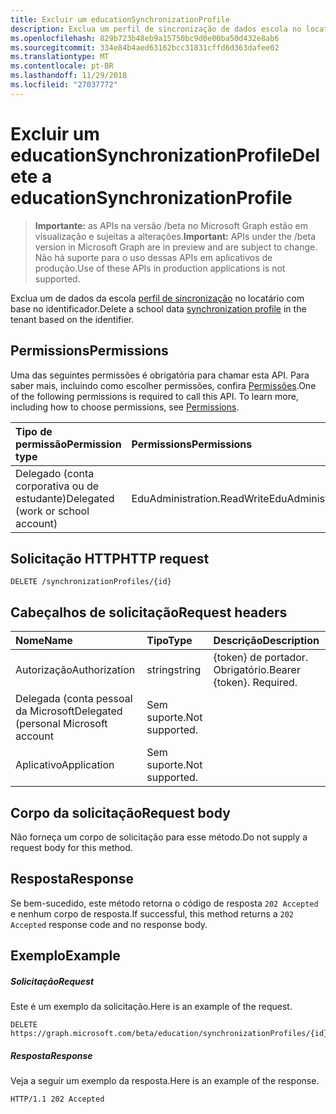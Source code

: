 ```yaml
---
title: Excluir um educationSynchronizationProfile
description: Exclua um perfil de sincronização de dados escola no locatário com base no identificador.
ms.openlocfilehash: 829b723b48eb9a15750bc9d0e00ba50d432e8ab6
ms.sourcegitcommit: 334e84b4aed63162bcc31831cffd6d363dafee02
ms.translationtype: MT
ms.contentlocale: pt-BR
ms.lasthandoff: 11/29/2018
ms.locfileid: "27037772"
---
```

# <a name="delete-a-educationsynchronizationprofile"></a><span data-ttu-id="d1c2a-103">Excluir um educationSynchronizationProfile</span><span class="sxs-lookup"><span data-stu-id="d1c2a-103">Delete a educationSynchronizationProfile</span></span>

> <span data-ttu-id="d1c2a-104">**Importante:** as APIs na versão /beta no Microsoft Graph estão em visualização e sujeitas a alterações.</span><span class="sxs-lookup"><span data-stu-id="d1c2a-104">**Important:** APIs under the /beta version in Microsoft Graph are in preview and are subject to change.</span></span> <span data-ttu-id="d1c2a-105">Não há suporte para o uso dessas APIs em aplicativos de produção.</span><span class="sxs-lookup"><span data-stu-id="d1c2a-105">Use of these APIs in production applications is not supported.</span></span>

<span data-ttu-id="d1c2a-106">Exclua um de dados da escola [perfil de sincronização](../resources/educationsynchronizationprofile.md) no locatário com base no identificador.</span><span class="sxs-lookup"><span data-stu-id="d1c2a-106">Delete a school data [synchronization profile](../resources/educationsynchronizationprofile.md) in the tenant based on the identifier.</span></span>

## <a name="permissions"></a><span data-ttu-id="d1c2a-107">Permissions</span><span class="sxs-lookup"><span data-stu-id="d1c2a-107">Permissions</span></span>
<span data-ttu-id="d1c2a-p102">Uma das seguintes permissões é obrigatória para chamar esta API. Para saber mais, incluindo como escolher permissões, confira [Permissões](/graph/permissions-reference).</span><span class="sxs-lookup"><span data-stu-id="d1c2a-p102">One of the following permissions is required to call this API. To learn more, including how to choose permissions, see [Permissions](/graph/permissions-reference).</span></span>

| <span data-ttu-id="d1c2a-110">Tipo de permissão</span><span class="sxs-lookup"><span data-stu-id="d1c2a-110">Permission type</span></span> | <span data-ttu-id="d1c2a-111">Permissions</span><span class="sxs-lookup"><span data-stu-id="d1c2a-111">Permissions</span></span> |
|:-----------|:----------|
| <span data-ttu-id="d1c2a-112">Delegado (conta corporativa ou de estudante)</span><span class="sxs-lookup"><span data-stu-id="d1c2a-112">Delegated (work or school account)</span></span> | <span data-ttu-id="d1c2a-113">EduAdministration.ReadWrite</span><span class="sxs-lookup"><span data-stu-id="d1c2a-113">EduAdministration.ReadWrite</span></span> |

## <a name="http-request"></a><span data-ttu-id="d1c2a-114">Solicitação HTTP</span><span class="sxs-lookup"><span data-stu-id="d1c2a-114">HTTP request</span></span>
<!-- { "blockType": "ignored" } -->
```http
DELETE /synchronizationProfiles/{id}
```

## <a name="request-headers"></a><span data-ttu-id="d1c2a-115">Cabeçalhos de solicitação</span><span class="sxs-lookup"><span data-stu-id="d1c2a-115">Request headers</span></span>
| <span data-ttu-id="d1c2a-116">Nome</span><span class="sxs-lookup"><span data-stu-id="d1c2a-116">Name</span></span>       | <span data-ttu-id="d1c2a-117">Tipo</span><span class="sxs-lookup"><span data-stu-id="d1c2a-117">Type</span></span> | <span data-ttu-id="d1c2a-118">Descrição</span><span class="sxs-lookup"><span data-stu-id="d1c2a-118">Description</span></span>|
|:-----------|:------|:----------|
| <span data-ttu-id="d1c2a-119">Autorização</span><span class="sxs-lookup"><span data-stu-id="d1c2a-119">Authorization</span></span>  | <span data-ttu-id="d1c2a-120">string</span><span class="sxs-lookup"><span data-stu-id="d1c2a-120">string</span></span>  | <span data-ttu-id="d1c2a-p103">{token} de portador. Obrigatório.</span><span class="sxs-lookup"><span data-stu-id="d1c2a-p103">Bearer {token}. Required.</span></span>  |
|<span data-ttu-id="d1c2a-123">Delegada (conta pessoal da Microsoft</span><span class="sxs-lookup"><span data-stu-id="d1c2a-123">Delegated (personal Microsoft account</span></span>|<span data-ttu-id="d1c2a-124">Sem suporte.</span><span class="sxs-lookup"><span data-stu-id="d1c2a-124">Not supported.</span></span>|
|<span data-ttu-id="d1c2a-125">Aplicativo</span><span class="sxs-lookup"><span data-stu-id="d1c2a-125">Application</span></span>|<span data-ttu-id="d1c2a-126">Sem suporte.</span><span class="sxs-lookup"><span data-stu-id="d1c2a-126">Not supported.</span></span>|

## <a name="request-body"></a><span data-ttu-id="d1c2a-127">Corpo da solicitação</span><span class="sxs-lookup"><span data-stu-id="d1c2a-127">Request body</span></span>
<span data-ttu-id="d1c2a-128">Não forneça um corpo de solicitação para esse método.</span><span class="sxs-lookup"><span data-stu-id="d1c2a-128">Do not supply a request body for this method.</span></span>
## <a name="response"></a><span data-ttu-id="d1c2a-129">Resposta</span><span class="sxs-lookup"><span data-stu-id="d1c2a-129">Response</span></span>
<span data-ttu-id="d1c2a-130">Se bem-sucedido, este método retorna o código de resposta `202 Accepted` e nenhum corpo de resposta.</span><span class="sxs-lookup"><span data-stu-id="d1c2a-130">If successful, this method returns a `202 Accepted` response code and no response body.</span></span>

## <a name="example"></a><span data-ttu-id="d1c2a-131">Exemplo</span><span class="sxs-lookup"><span data-stu-id="d1c2a-131">Example</span></span>
##### <a name="request"></a><span data-ttu-id="d1c2a-132">Solicitação</span><span class="sxs-lookup"><span data-stu-id="d1c2a-132">Request</span></span>
<span data-ttu-id="d1c2a-133">Este é um exemplo da solicitação.</span><span class="sxs-lookup"><span data-stu-id="d1c2a-133">Here is an example of the request.</span></span>
<!-- {
  "blockType": "request",
  "name": "get_synchronizationProfile"
}-->
```http
DELETE https://graph.microsoft.com/beta/education/synchronizationProfiles/{id}
```

##### <a name="response"></a><span data-ttu-id="d1c2a-134">Resposta</span><span class="sxs-lookup"><span data-stu-id="d1c2a-134">Response</span></span>
<span data-ttu-id="d1c2a-135">Veja a seguir um exemplo da resposta.</span><span class="sxs-lookup"><span data-stu-id="d1c2a-135">Here is an example of the response.</span></span>
<!-- {
  "blockType": "response",
  "truncated": true
} -->
```http
HTTP/1.1 202 Accepted
```

